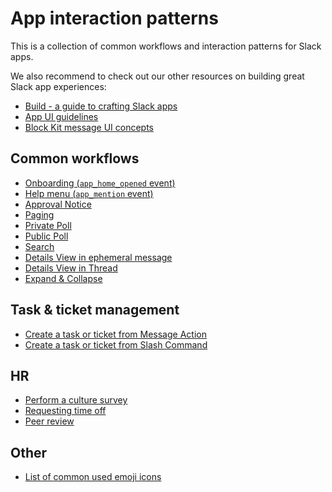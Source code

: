 # App interaction patterns

This is a collection of common workflows and interaction patterns for Slack apps.

We also recommend to check out our other resources on building great Slack app experiences:

* [Build - a guide to crafting Slack apps](https://slack.dev/guides/Build.pdf)
* [App UI guidelines](https://slack.dev/guides/AppUIGuidelines.pdf)
* [Block Kit message UI concepts](https://docs.google.com/presentation/d/10IGKfJzEFhOGRGzsng4SC8fyU8ASkb71SgE7Q6jnRyQ/edit?usp=sharing)

## Common workflows

* [Onboarding (`app_home_opened` event)](./app-home-opened/README.md)
* [Help menu (`app_mention` event)](./app-mention/README.md)
* [Approval Notice](./approval/README.md)
* [Paging](./paging/README.md)
* [Private Poll](./private-poll/README.md)
* [Public Poll](./public-poll/README.md)
* [Search](./search/README.md)
* [Details View in ephemeral message](./details-ephemeral/README.md)
* [Details View in Thread](./details-thread/README.md)
* [Expand & Collapse](./expand-collapse/README.md)

## Task & ticket management

* [Create a task or ticket from Message Action](./task-and-ticket-management/create-task-message-action/README.md)
* [Create a task or ticket from Slash Command](./task-and-ticket-management/create-task-slash-command/README.md)

## HR

* [Perform a culture survey](./hr/survey/README.md)
* [Requesting time off](./hr/timeoff/README.md)
* [Peer review](./hr/review/README.md)

## Other

* [List of common used emoji icons](https://gist.github.com/pichsenmeister/50639f68e8bbf9276efdb18fba9e13d2)
